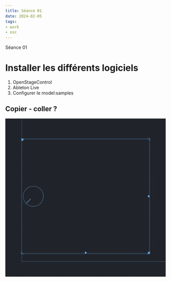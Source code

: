 ```yaml
---
title: Séance 01
date: 2024-02-05
tags:
- work
- osc
---
```

Séance 01
<!-- excerpt -->

# Installer les différents logiciels

1. OpenStageControl
2. Ableton Live 
3. Configurer le model:samples


## Copier - coller ?

![Copie d'écran d'O-S-C](image-1.png)

